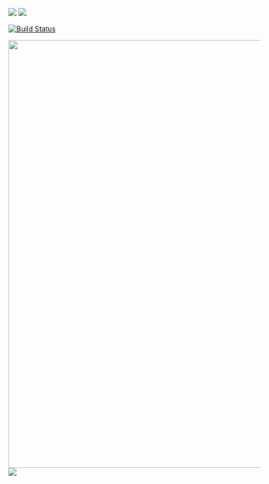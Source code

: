 <a href="https://codeclimate.com/github/Nikolaytk87/python-project-lvl1/maintainability"><img src="https://api.codeclimate.com/v1/badges/d4c57b302dd9b020950b/maintainability" /></a>
<a href="https://codeclimate.com/github/Nikolaytk87/python-project-lvl1/test_coverage"><img src="https://api.codeclimate.com/v1/badges/d4c57b302dd9b020950b/test_coverage" /></a>

[![Build Status](https://travis-ci.org/Nikolaytk87/python-project-lvl1.svg?branch=master)](https://travis-ci.org/Nikolaytk87/python-project-lvl1)

<a href="https://asciinema.org/a/xSkmoIYETsvz3ylECZEYVBFu2?autoplay=1" target="_blank"><img src="https://asciinema.org/a/xSkmoIYETsvz3ylECZEYVBFu2.svg" width="856"/></a>
<a href="https://asciinema.org/a/xSkmoIYETsvz3ylECZEYVBFu2?е=4?autoplay=1" target="_blank"><img src="https://asciinema.org/a/xSkmoIYETsvz3ylECZEYVBFu2.svg" /></a>

